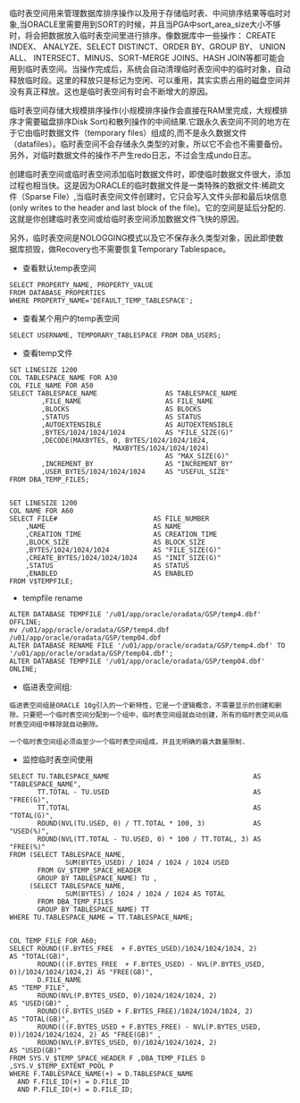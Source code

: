 
临时表空间用来管理数据库排序操作以及用于存储临时表、中间排序结果等临时对象,当ORACLE里需要用到SORT的时候，并且当PGA中sort_area_size大小不够时，将会把数据放入临时表空间里进行排序。像数据库中一些操作： CREATE INDEX、 ANALYZE、SELECT DISTINCT、ORDER BY、GROUP BY、 UNION ALL、 INTERSECT、MINUS、SORT-MERGE JOINS、HASH JOIN等都可能会用到临时表空间。当操作完成后，系统会自动清理临时表空间中的临时对象，自动释放临时段。这里的释放只是标记为空闲、可以重用，其实实质占用的磁盘空间并没有真正释放。这也是临时表空间有时会不断增大的原因。

临时表空间存储大规模排序操作(小规模排序操作会直接在RAM里完成，大规模排序才需要磁盘排序Disk Sort)和散列操作的中间结果.它跟永久表空间不同的地方在于它由临时数据文件（temporary files）组成的,而不是永久数据文件（datafiles）。临时表空间不会存储永久类型的对象，所以它不会也不需要备份。另外，对临时数据文件的操作不产生redo日志，不过会生成undo日志。

创建临时表空间或临时表空间添加临时数据文件时，即使临时数据文件很大，添加过程也相当快。这是因为ORACLE的临时数据文件是一类特殊的数据文件:稀疏文件（Sparse File）,当临时表空间文件创建时，它只会写入文件头部和最后块信息(only writes to the header and last block of the file)。它的空间是延后分配的.这就是你创建临时表空间或给临时表空间添加数据文件飞快的原因。

另外，临时表空间是NOLOGGING模式以及它不保存永久类型对象，因此即使数据库损毁，做Recovery也不需要恢复Temporary Tablespace。


- 查看默认temp表空间

```
SELECT PROPERTY_NAME, PROPERTY_VALUE
FROM DATABASE_PROPERTIES
WHERE PROPERTY_NAME='DEFAULT_TEMP_TABLESPACE';
```

- 查看某个用户的temp表空间

```
SELECT USERNAME, TEMPORARY_TABLESPACE FROM DBA_USERS;
```

- 查看temp文件

```
SET LINESIZE 1200
COL TABLESPACE_NAME FOR A30
COL FILE_NAME FOR A50
SELECT TABLESPACE_NAME                 AS TABLESPACE_NAME
        ,FILE_NAME                     AS FILE_NAME
        ,BLOCKS                        AS BLOCKS
        ,STATUS                        AS STATUS
        ,AUTOEXTENSIBLE                AS AUTOEXTENSIBLE
        ,BYTES/1024/1024/1024          AS "FILE_SIZE(G)"
        ,DECODE(MAXBYTES, 0, BYTES/1024/1024/1024,
                          MAXBYTES/1024/1024/1024)
                                       AS "MAX_SIZE(G)"
        ,INCREMENT_BY                  AS "INCREMENT_BY"
        ,USER_BYTES/1024/1024/1024     AS "USEFUL_SIZE"
FROM DBA_TEMP_FILES;


SET LINESIZE 1200
COL NAME FOR A60
SELECT FILE#                        AS FILE_NUMBER
    ,NAME                           AS NAME
    ,CREATION_TIME                  AS CREATION_TIME
    ,BLOCK_SIZE                     AS BLOCK_SIZE
    ,BYTES/1024/1024/1024           AS "FILE_SIZE(G)"
    ,CREATE_BYTES/1024/1024/1024    AS "INIT_SIZE(G)"
    ,STATUS                         AS STATUS
    ,ENABLED                        AS ENABLED
FROM V$TEMPFILE;
```

- tempfile rename

```
ALTER DATABASE TEMPFILE '/u01/app/oracle/oradata/GSP/temp4.dbf' OFFLINE;
mv /u01/app/oracle/oradata/GSP/temp4.dbf /u01/app/oracle/oradata/GSP/temp04.dbf
ALTER DATABASE RENAME FILE '/u01/app/oracle/oradata/GSP/temp4.dbf' TO '/u01/app/oracle/oradata/GSP/temp04.dbf';
ALTER DATABASE TEMPFILE '/u01/app/oracle/oradata/GSP/temp04.dbf' ONLINE;
```

- 临进表空间组:

```
临进表空间组是ORACLE 10g引入的一个新特性，它是一个逻辑概念，不需要显示的创建和删除。只要把一个临时表空间分配到一个组中，临时表空间组就自动创建，所有的临时表空间从临时表空间组中移除就自动删除。

一个临时表空间组必须由至少一个临时表空间组成，并且无明确的最大数量限制.
```

- 监控临时表空间使用

```
SELECT TU.TABLESPACE_NAME                                    AS "TABLESPACE_NAME",
       TT.TOTAL - TU.USED                                    AS "FREE(G)",
       TT.TOTAL                                              AS "TOTAL(G)",
       ROUND(NVL(TU.USED, 0) / TT.TOTAL * 100, 3)            AS "USED(%)",
       ROUND(NVL(TT.TOTAL - TU.USED, 0) * 100 / TT.TOTAL, 3) AS "FREE(%)"
FROM (SELECT TABLESPACE_NAME,
              SUM(BYTES_USED) / 1024 / 1024 / 1024 USED
       FROM GV_$TEMP_SPACE_HEADER
       GROUP BY TABLESPACE_NAME) TU ,
     (SELECT TABLESPACE_NAME,
              SUM(BYTES) / 1024 / 1024 / 1024 AS TOTAL
       FROM DBA_TEMP_FILES
       GROUP BY TABLESPACE_NAME) TT
WHERE TU.TABLESPACE_NAME = TT.TABLESPACE_NAME;


COL TEMP_FILE FOR A60;
SELECT ROUND((F.BYTES_FREE  + F.BYTES_USED)/1024/1024/1024, 2)                         AS "TOTAL(GB)",
       ROUND(((F.BYTES_FREE  + F.BYTES_USED) - NVL(P.BYTES_USED, 0))/1024/1024/1024,2) AS "FREE(GB)",
       D.FILE_NAME                                                                     AS "TEMP_FILE",
       ROUND(NVL(P.BYTES_USED, 0)/1024/1024/1024, 2)                                   AS "USED(GB)" ,
       ROUND((F.BYTES_USED + F.BYTES_FREE)/1024/1024/1024, 2)                          AS "TOTAL(GB)",
       ROUND(((F.BYTES_USED + F.BYTES_FREE) - NVL(P.BYTES_USED, 0))/1024/1024/1024, 2) AS "FREE(GB)" ,
       ROUND(NVL(P.BYTES_USED, 0)/1024/1024/1024, 2)                                   AS "USED(GB)"
FROM SYS.V_$TEMP_SPACE_HEADER F ,DBA_TEMP_FILES D ,SYS.V_$TEMP_EXTENT_POOL P
WHERE F.TABLESPACE_NAME(+) = D.TABLESPACE_NAME
  AND F.FILE_ID(+) = D.FILE_ID
  AND P.FILE_ID(+) = D.FILE_ID;
```
